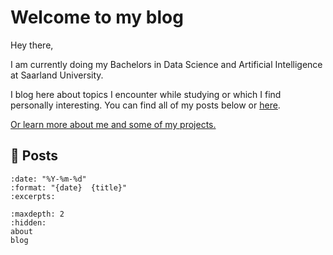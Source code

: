 # Welcome to my blog

Hey there,

I am currently doing my Bachelors in Data Science and Artificial Intelligence at Saarland University.

I blog here about topics I encounter while studying or which I find personally interesting.
You can find all of my posts below or [here](blog.md).

[Or learn more about me and some of my projects.](about.md)


## 📝 Posts
```{postlist}
:date: "%Y-%m-%d"
:format: "{date}  {title}"
:excerpts:
```

```{toctree}
:maxdepth: 2
:hidden:
about
blog
```